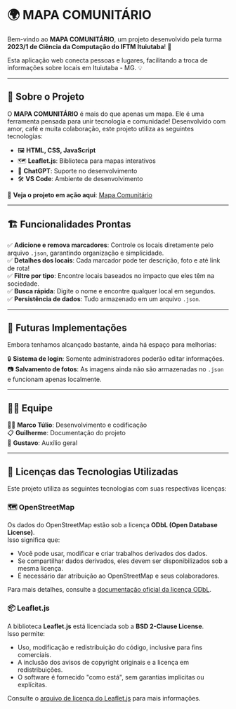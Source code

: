 # 🌍 MAPA COMUNITÁRIO

Bem-vindo ao **MAPA COMUNITÁRIO**, um projeto desenvolvido pela turma **2023/1 de Ciência da Computação do IFTM Ituiutaba**! 🚀  

Esta aplicação web conecta pessoas e lugares, facilitando a troca de informações sobre locais em Ituiutaba - MG. 💡

---

## 🎯 Sobre o Projeto

O **MAPA COMUNITÁRIO** é mais do que apenas um mapa. Ele é uma ferramenta pensada para unir tecnologia e comunidade! Desenvolvido com amor, café e muita colaboração, este projeto utiliza as seguintes tecnologias:  

- 🖼️ **HTML, CSS, JavaScript**  
- 🗺️ **Leaflet.js**: Biblioteca para mapas interativos
- 🤖 **ChatGPT**: Suporte no desenvolvimento  
- 🛠️ **VS Code**: Ambiente de desenvolvimento

🔗 **Veja o projeto em ação aqui**: [Mapa Comunitário](https://mapacomunitario.vercel.app/) 

---

## 🏗️ Funcionalidades Prontas

✅ **Adicione e remova marcadores**: Controle os locais diretamente pelo arquivo `.json`, garantindo organização e simplicidade.  
✅ **Detalhes dos locais**: Cada marcador pode ter descrição, foto e até link de rota!  
✅ **Filtre por tipo**: Encontre locais baseados no impacto que eles têm na sociedade.  
✅ **Busca rápida**: Digite o nome e encontre qualquer local em segundos.  
✅ **Persistência de dados**: Tudo armazenado em um arquivo `.json`.  

---

## 🚧 Futuras Implementações

Embora tenhamos alcançado bastante, ainda há espaço para melhorias:  

🔒 **Sistema de login**: Somente administradores poderão editar informações.   
📷 **Salvamento de fotos**: As imagens ainda não são armazenadas no `.json` e funcionam apenas localmente.  

---

## 👩‍💻 Equipe

👨‍💻 **Marco Túlio**: Desenvolvimento e codificação  
📋 **Guilherme**: Documentação do projeto  
🤝 **Gustavo**: Auxílio geral 

---

## 📜 Licenças das Tecnologias Utilizadas

Este projeto utiliza as seguintes tecnologias com suas respectivas licenças:

### 🗺️ OpenStreetMap
Os dados do OpenStreetMap estão sob a licença **ODbL (Open Database License)**.  
Isso significa que:  
- Você pode usar, modificar e criar trabalhos derivados dos dados.  
- Se compartilhar dados derivados, eles devem ser disponibilizados sob a mesma licença.  
- É necessário dar atribuição ao OpenStreetMap e seus colaboradores.  

Para mais detalhes, consulte a [documentação oficial da licença ODbL](https://opendatacommons.org/licenses/odbl/).  

### 📦 Leaflet.js
A biblioteca **Leaflet.js** está licenciada sob a **BSD 2-Clause License**.  
Isso permite:  
- Uso, modificação e redistribuição do código, inclusive para fins comerciais.  
- A inclusão dos avisos de copyright originais e a licença em redistribuições.  
- O software é fornecido "como está", sem garantias implícitas ou explícitas.  

Consulte o [arquivo de licença do Leaflet.js](https://github.com/Leaflet/Leaflet/blob/main/LICENSE) para mais informações.  
